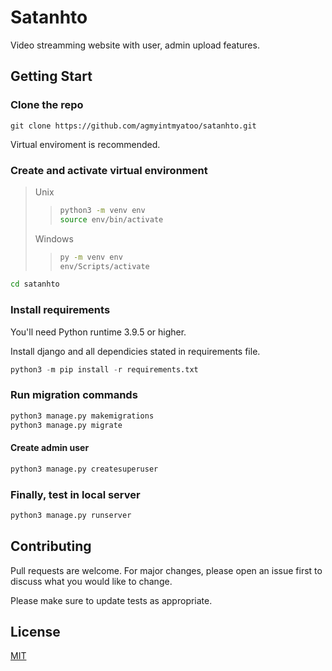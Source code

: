 # Satanhto

Video streamming website with user, admin upload features.

## Getting Start

### Clone the repo

```git
git clone https://github.com/agmyintmyatoo/satanhto.git
```

Virtual enviroment is recommended.

### Create and activate virtual environment

> Unix
>
>> ```bash
>> python3 -m venv env
>> source env/bin/activate
>> ```
>
> Windows
>
>> ```bash
>> py -m venv env
>> env/Scripts/activate
>> ```
>

```bash
cd satanhto
```

### Install requirements

You'll need Python runtime 3.9.5 or higher.

Install django and all dependicies stated in requirements file.

```python
python3 -m pip install -r requirements.txt
```

### Run migration commands

```python
python3 manage.py makemigrations
python3 manage.py migrate
```

#### Create admin user

```python
python3 manage.py createsuperuser
```

### Finally, test in local server

```python
python3 manage.py runserver
```

## Contributing

Pull requests are welcome. For major changes, please open an issue first to discuss what you would like to change.

Please make sure to update tests as appropriate.

## License

[MIT](https://choosealicense.com/licenses/mit/)

